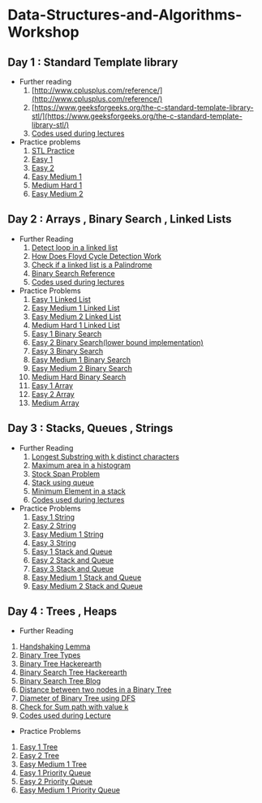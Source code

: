 # Data-Structures-and-Algorithms-Workshop

## Day 1 : Standard Template library
* Further reading
  1. [http://www.cplusplus.com/reference/](http://www.cplusplus.com/reference/)
  2. [https://www.geeksforgeeks.org/the-c-standard-template-library-stl/](https://www.geeksforgeeks.org/the-c-standard-template-library-stl/)
  3. [Codes used during lectures](https://github.com/pcon-jsr/Data-Structures-and-Algorithms-Workshop/tree/master/Workshop%20Day1)
* Practice problems
  1. [STL Practice](https://www.hackerrank.com/domains/cpp?filters%5Bsubdomains%5D%5B%5D=stl)
  2. [Easy 1](https://www.hackerearth.com/practice/data-structures/hash-tables/basics-of-hash-tables/practice-problems/algorithm/frequency-of-students/)
  3. [Easy 2](https://www.hackerearth.com/practice/data-structures/hash-tables/basics-of-hash-tables/practice-problems/algorithm/the-electric-type/)
  4. [Easy Medium 1](https://www.hackerearth.com/practice/data-structures/hash-tables/basics-of-hash-tables/practice-problems/algorithm/mind-palaces-3/)
  5. [Medium Hard 1](https://www.hackerrank.com/challenges/sherlock-and-anagrams/problem?h_l=interview&playlist_slugs%5B%5D%5B%5D=interview-preparation-kit&playlist_slugs%5B%5D%5B%5D=dictionaries-hashmaps)
  6. [Easy Medium 2](https://practice.geeksforgeeks.org/problems/relative-sorting/0)
  
## Day 2 : Arrays , Binary Search , Linked Lists
 * Further Reading
   1. [Detect loop in a linked list](https://www.geeksforgeeks.org/detect-loop-in-a-linked-list/)
   2. [How Does Floyd Cycle Detection Work](https://www.geeksforgeeks.org/how-does-floyds-slow-and-fast-pointers-approach-work/)
   3. [Check if a linked list is a Palindrome](https://www.geeksforgeeks.org/function-to-check-if-a-singly-linked-list-is-palindrome/)
   4. [Binary Search Reference](https://www.topcoder.com/community/data-science/data-science-tutorials/binary-search/)
   5. [Codes used during lectures](https://github.com/pcon-jsr/Data-Structures-and-Algorithms-Workshop/tree/master/Workshop%20Day%202)
 * Practice Problems
   1. [Easy 1 Linked List](https://www.hackerrank.com/challenges/reverse-a-doubly-linked-list/problem)
   2. [Easy Medium 1 Linked List](https://www.hackerrank.com/challenges/find-the-merge-point-of-two-joined-linked-lists/problem)
   3. [Easy Medium 2 Linked List](https://www.hackerrank.com/challenges/delete-duplicate-value-nodes-from-a-sorted-linked-list/problem)
   4. [Medium Hard 1 Linked List](https://practice.geeksforgeeks.org/problems/clone-a-linked-list-with-next-and-random-pointer/1)
   5. [Easy 1 Binary Search](https://www.hackerearth.com/practice/algorithms/searching/binary-search/practice-problems/algorithm/monks-encounter-with-polynomial/)
   6. [Easy 2 Binary Search(lower bound implementation)](https://www.hackerearth.com/practice/algorithms/searching/binary-search/practice-problems/algorithm/the-soap-mystery/)
   7. [Easy 3 Binary Search](https://www.hackerearth.com/practice/algorithms/searching/binary-search/practice-problems/algorithm/highest-average-64bdd761/)
   8. [Easy Medium 1 Binary Search](https://www.hackerearth.com/practice/algorithms/searching/binary-search/practice-problems/algorithm/the-enlightened-ones/)
   9. [Easy Medium 2 Binary Search](https://www.spoj.com/problems/AGGRCOW/)
   10. [Medium Hard Binary Search](https://www.hackerrank.com/contests/practice-1-pcon/challenges/little-geometry/problem)
   11. [Easy 1 Array](https://www.hackerearth.com/practice/data-structures/arrays/1-d/practice-problems/algorithm/long-atm-queue-3/)
   12. [Easy 2 Array](https://www.hackerearth.com/practice/data-structures/arrays/1-d/practice-problems/algorithm/can-you-solve-it/)
   13. [Medium Array](http://codeforces.com/problemset/problem/224/B)
   
## Day 3 : Stacks, Queues , Strings
 * Further Reading
   1. [Longest Substring with k distinct characters](https://www.geeksforgeeks.org/find-the-longest-substring-with-k-unique-characters-in-a-given-string/)
   2. [Maximum area in a histogram](https://www.geeksforgeeks.org/largest-rectangle-under-histogram/)
   3. [Stock Span Problem](https://www.geeksforgeeks.org/the-stock-span-problem/)
   4. [Stack using queue](https://www.geeksforgeeks.org/implement-stack-using-queue/)
   5. [Minimum Element in a stack](https://www.geeksforgeeks.org/design-a-stack-that-supports-getmin-in-o1-time-and-o1-extra-space/)
   6. [Codes used during lectures](https://github.com/pcon-jsr/Data-Structures-and-Algorithms-Workshop/tree/master/Workshop%20Day%203)
 * Practice Problems
   1. [Easy 1 String](https://www.hackerrank.com/challenges/pangrams/problem)
   2. [Easy 2 String](https://www.hackerrank.com/challenges/reduced-string/problem)
   3. [Easy Medium 1 String](https://www.hackerearth.com/practice/algorithms/string-algorithm/basics-of-string-manipulation/practice-problems/algorithm/make-the-cheapest-palindrome-1/)
   4. [Easy 3 String](https://www.hackerearth.com/practice/algorithms/string-algorithm/basics-of-string-manipulation/practice-problems/algorithm/secret-messages/)
   5. [Easy 1 Stack and Queue](https://www.hackerearth.com/practice/data-structures/stacks/basics-of-stacks/practice-problems/algorithm/stakth-1-e6a76632/)
   6. [Easy 2 Stack and Queue](https://www.hackerearth.com/practice/data-structures/stacks/basics-of-stacks/practice-problems/algorithm/sniper-shooting/)
   7. [Easy 3 Stack and Queue](https://www.hackerearth.com/practice/data-structures/stacks/basics-of-stacks/practice-problems/algorithm/staque-1-e790a29f/)
   8. [Easy Medium 1 Stack and Queue](https://www.hackerrank.com/challenges/game-of-two-stacks/problem)
   9. [Easy Medium 2 Stack and Queue](https://www.hackerrank.com/challenges/castle-on-the-grid/problem)
 ## Day 4 : Trees , Heaps
  * Further Reading
   1. [Handshaking Lemma](https://www.geeksforgeeks.org/handshaking-lemma-and-interesting-tree-properties/)
   2. [Binary Tree Types](https://www.geeksforgeeks.org/binary-tree-set-3-types-of-binary-tree/)
   3. [Binary Tree Hackerearth](https://www.hackerearth.com/practice/data-structures/trees/binary-and-nary-trees/tutorial/)
   4. [Binary Search Tree Hackerearth](https://www.hackerearth.com/practice/data-structures/trees/binary-search-tree/tutorial/)
   5. [Binary Search Tree Blog](http://sleepincode.blogspot.com/2017/06/all-about-binary-search-trees.html?m=1)
   6. [Distance between two nodes in a Binary Tree](https://www.geeksforgeeks.org/find-distance-between-two-nodes-of-a-binary-tree/)
   7. [Diameter of Binary Tree using DFS](https://www.geeksforgeeks.org/diameter-tree-using-dfs/)
   8. [Check for Sum path with value k](https://www.geeksforgeeks.org/root-to-leaf-path-sum-equal-to-a-given-number/)
   9. [Codes used during Lecture](https://github.com/pcon-jsr/Data-Structures-and-Algorithms-Workshop/tree/master/Workshop%20Day%204)
  * Practice Problems
   1. [Easy 1 Tree](https://practice.geeksforgeeks.org/problems/vertical-sum/1)
   2. [Easy 2 Tree](https://www.hackerearth.com/practice/data-structures/trees/binary-and-nary-trees/practice-problems/algorithm/mirror-image-2/)
   3. [Easy Medium 1 Tree](https://www.hackerearth.com/practice/data-structures/trees/binary-and-nary-trees/practice-problems/algorithm/mancunian-and-colored-tree/)
   4. [Easy 1 Priority Queue](https://www.hackerearth.com/practice/data-structures/trees/heapspriority-queues/practice-problems/algorithm/monk-and-multiplication/)
   5. [Easy 2 Priority Queue](https://practice.geeksforgeeks.org/problems/minimum-cost-of-ropes/0)
   6. [Easy Medium 1 Priority Queue](https://practice.geeksforgeeks.org/problems/merge-k-sorted-arrays/1)
